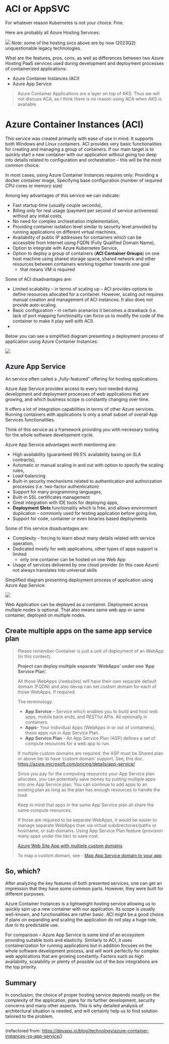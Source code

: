 # ACI or AppSVC

For whatever reason Kubernetes is not your choice. Fine.

<!-- Microsoft Azure platform offers a wide range of services ready to use during creation and deployment processes of our containerized applications happening in the cloud.

Considering the multiplicity of available solutions – it is worth being aware of different hosting services (so-called Azure Compute Services, Hosting Services) details. This knowledge will greatly improve our ability to make a choice that matches our needs in terms of architectural decisions. -->

Here are probably all Azure Hosting Services:

![](media/azure_hosting_services.png)
Note: some of the hosting svcs above are by now (2023Q2) unquestionable legacy technologies.

<!-- ## Introduction to Microsoft Azure hosting services
Hosting services are categorized into groups because of different hosting models.

We can indicate following models:

- IaaS (Infrastructure as a service)
- PaaS (Platform as a Service)
- SaaS (Software as a service)
  
which determine the way of how the resources are being used in the cloud and what their usage scope is.

There are plenty of factors that can (and potentially should) affect our decisions, but during the early phase of research it can be crucial to answer questions such as:

- How much control do we need?
- Where do we want to use our application? (on-premise, hybrid cloud, public cloud)
- What will be the main way of usage? (continuous or on-demand usage)

Solutions from the IaaS group usually provide more control with simultaneous increased responsibility for created resources. On the other hand – SaaS solutions gives less control while freeing us from most resource-management related tasks.

The final choice targeting production should be always preceded by an analysis of different Azure services capabilities versus main goal and scope of designed software.
-->


What are the features, pros, cons, as well as differences between two Azure Hosting PaaS services used during development and deployment processes of containerized applications:

- Azure Container Instances (ACI)
- Azure App Service

> Azure Container Applications are a layer on top of AKS. Thus we will not discuss ACA, as I think there is no reason using ACA when AKS is available. 

# Azure Container Instances (ACI)
This service was created primarily with ease of use in mind. It supports both Windows and Linux containers. ACI provides very basic functionalities for creating and managing a group of containers. If our main target is to quickly start a new container with our application without going too deep into details related to configuration and orchestration – this will be the most common choice.

In most cases, using Azure Container Instances requires only: Providing a docker container image,
Specifying base configuration (number of required CPU cores or memory size)

Among key advantages of this service we can indicate:

- Fast startup time (usually couple seconds),
- Billing only for real usage (payment per second of service activeness) without any initial costs,
- No need for complex orchestration implementation,
- Providing container isolation level similar to security level provided by running applications on different virtual machines,
- Availability of public IP addresses for containers which can be accessible from Internet using FQDN (Fully Qualified Domain Name),
- Option to integrate with Azure Kubernetes Service,
- Option to deploy a group of containers (**ACI Container Groups**) on one host machine using shared storage space, shared network and other resources between containers working together towards one goal
  - that means VM is required

Some of ACI disadvantages are:

- Limited scalability – in terms of scaling up – ACI provides options to define resources allocated for a container. However, scaling out requires manual creation and management of ACI instances. It also does not provide auto-scaling.
- Basic configuration – in certain scenarios it becomes a drawback (i.e. lack of port mapping functionality can force us to modify the code of the container to make it play well with ACI).
- 
Below you can see a simplified diagram presenting a deployment process of application using Azure Container Instances:

![](media/aci_diagram.webp)


## Azure App Service

An service often called a „fully-featured” offering for hosting applications. 

Azure App Service provides access to every tool needed during development and deployment processes of web applications that are growing, and which business scope is constantly changing over time.

It offers a lot of integration capabilities in terms of other Azure services. Running containers with applications is only a small subset of overall App Services functionalities.

Think of this service as a framework providing you with necessary tooling for the whole software development cycle.

Azure App Service advantages worth mentioning are:

- High availability (guaranteed 99.5% availability basing on SLA contracts),
- Automatic or manual scaling in and out with option to specify the scaling rules,
- Load-balancing
- Built-in security mechanisms related to authentication and authorization processes (i.e. two-factor authentication)
- Support for many programming languages,
- Built-in SSL certificates management
- Great integration with IDE tools for deploying apps,
- **Deployment Slots** functionality which is free, and allows environment duplication – commonly used for testing application before going live,
- Support for code, container or even binaries based deployments

Some of this service disadvantages are:

- Complexity – forcing to learn about many details related with service operation,
- Dedicated mostly for web applications, other types of apps support is limited
  - only one container can be hosted on one Web App
- Usage of services delivered by one cloud provider (in this case Azure) not always translates into universal skills


Simplified diagram presenting deployment process of application using Azure App Service:

![](media/appsvc_hosting.webp)

Web Application can be deployed as a container. Deployment across multiple nodes is optional. That  also means same web app or same container, deployed on multiple nodes.

## Create multiple apps on the same app service plan

> Please remember Container is just a unit of deployment of an WebApp (in this context).
>
> **Project can deploy multiple separate ‘WebApps’ under one ‘App Service Plan’.**
>
> All those WebApps (/websites) will have their own separate default domain (FQDN) and also devop can set custom domain for each of those WebApps. If required.
>
>The terminology:
>
>- **App Service** – Service which enables you to build and host web apps, mobile back ends, and  RESTful APIs. All optionally in containers.
>- **Apps**– Your individual Apps (WebApps in or out of containers), these apps run in App Service Plan.
>- **App Service Plan** - An App Service Plan (ASP) defines a set of compute resources for a web app to run.
>
> If multiple custom domains are required,  the ASP must be Shared plan or above tier to have ‘custom domain’ support. See, this doc. https://azure.microsoft.com/pricing/details/app-service/
>
> Since you pay for the computing resources your App Service plan allocates, you can potentially save money by putting multiple apps into one App Service plan. You can continue to add apps to an existing plan as long as the plan has enough resources to handle the load. 
>
> Keep in mind that apps in the same App Service plan all share the same compute resources.
>
> If those are required to be separate WebApps, it would be easier to manage separate WebApps than via virtual subdirectories/paths or hostname, or sub-domains. Using App Service Plan feature (provision many apps under the tier) to save cost.
>
>[Azure Web Site App with multiple custom domains](https://stackoverflow.com/questions/44347764/azure-web-site-app-with-multiple-custom-domains)
>
> To map a custom domain, see - [Map App Service domain to your app](https://learn.microsoft.com/azure/app-service/manage-custom-dns-buy-domain#map-app-service-domain-to-your-app)


## So, which?

After analyzing the key features of both presented services, one can get an impression that they have some common parts. However, they were built for different purposes.

Azure Container Instances is a lightweight hosting service allowing us to quickly spin up a new container with our application. Its scope is usually well-known, and functionalities are rather basic. ACI might be a good choice if plans on expanding and scaling the application do not play a huge role, due to its predictable use.

For comparison – Azure App Service is some kind of an ecosystem providing suitable tools and elasticity. Similarly to ACI, it uses containerization for running applications but in addition focuses on the whole software development process, and will work perfectly for complex web applications that are growing constantly. Factors such as high availability, scalability or plenty of possible out of the box integrations are the top priority.

## Summary

In conclusion, the choice of proper hosting service depends mostly on the complexity of the application, plans for its further development, security concerns and many other aspects. This is why detailed analysis of architectural situation is needed, and will certainly help us to find solution tailored to the problem.  

---
(refactored from: https://devapo.io/blog/technology/azure-container-instances-vs-app-service/)
